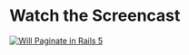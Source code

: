 
# Watch the Screencast
[![Will Paginate in Rails 5](https://images.rubyplus.com/rubyplus-screencast.png)](https://rubyplus.com/episodes/331-Counter-Cache-in-Rails-5)
